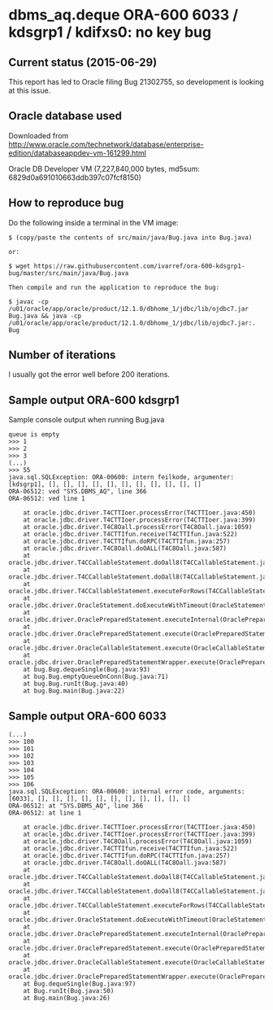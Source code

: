 # dbms_aq.deque ORA-600 6033 / kdsgrp1 / kdifxs0: no key bug

## Current status (2015-06-29)
This report has led to Oracle filing Bug 21302755, so development is looking at this issue.

## Oracle database used

Downloaded from http://www.oracle.com/technetwork/database/enterprise-edition/databaseappdev-vm-161299.html

Oracle DB Developer VM (7,227,840,000 bytes, md5sum: 6829d0a691010663ddb397c07fcf8150)


## How to reproduce bug

Do the following inside a terminal in the VM image:
    
    $ (copy/paste the contents of src/main/java/Bug.java into Bug.java)

    or:

    $ wget https://raw.githubusercontent.com/ivarref/ora-600-kdsgrp1-bug/master/src/main/java/Bug.java

    Then compile and run the application to reproduce the bug:

    $ javac -cp /u01/oracle/app/oracle/product/12.1.0/dbhome_1/jdbc/lib/ojdbc7.jar Bug.java && java -cp /u01/oracle/app/oracle/product/12.1.0/dbhome_1/jdbc/lib/ojdbc7.jar:. Bug

## Number of iterations

I usually got the error well before 200 iterations.

## Sample output ORA-600 kdsgrp1

Sample console output when running Bug.java

    queue is empty
    >>> 1
    >>> 2
    >>> 3
    (...)
    >>> 55
    java.sql.SQLException: ORA-00600: intern feilkode, argumenter: [kdsgrp1], [], [], [], [], [], [], [], [], [], [], []
    ORA-06512: ved "SYS.DBMS_AQ", line 366
    ORA-06512: ved line 1

    	at oracle.jdbc.driver.T4CTTIoer.processError(T4CTTIoer.java:450)
    	at oracle.jdbc.driver.T4CTTIoer.processError(T4CTTIoer.java:399)
    	at oracle.jdbc.driver.T4C8Oall.processError(T4C8Oall.java:1059)
    	at oracle.jdbc.driver.T4CTTIfun.receive(T4CTTIfun.java:522)
    	at oracle.jdbc.driver.T4CTTIfun.doRPC(T4CTTIfun.java:257)
    	at oracle.jdbc.driver.T4C8Oall.doOALL(T4C8Oall.java:587)
    	at oracle.jdbc.driver.T4CCallableStatement.doOall8(T4CCallableStatement.java:220)
    	at oracle.jdbc.driver.T4CCallableStatement.doOall8(T4CCallableStatement.java:48)
    	at oracle.jdbc.driver.T4CCallableStatement.executeForRows(T4CCallableStatement.java:938)
    	at oracle.jdbc.driver.OracleStatement.doExecuteWithTimeout(OracleStatement.java:1150)
    	at oracle.jdbc.driver.OraclePreparedStatement.executeInternal(OraclePreparedStatement.java:4798)
    	at oracle.jdbc.driver.OraclePreparedStatement.execute(OraclePreparedStatement.java:4901)
    	at oracle.jdbc.driver.OracleCallableStatement.execute(OracleCallableStatement.java:5631)
    	at oracle.jdbc.driver.OraclePreparedStatementWrapper.execute(OraclePreparedStatementWrapper.java:1385)
    	at bug.Bug.dequeSingle(Bug.java:93)
    	at bug.Bug.emptyQueueOnConn(Bug.java:71)
    	at bug.Bug.runIt(Bug.java:40)
    	at bug.Bug.main(Bug.java:22)


## Sample output ORA-600 6033

    (...)
    >>> 100
    >>> 101
    >>> 102
    >>> 103
    >>> 104
    >>> 105
    >>> 106
    java.sql.SQLException: ORA-00600: internal error code, arguments: [6033], [], [], [], [], [], [], [], [], [], [], []
    ORA-06512: at "SYS.DBMS_AQ", line 366
    ORA-06512: at line 1

        at oracle.jdbc.driver.T4CTTIoer.processError(T4CTTIoer.java:450)
        at oracle.jdbc.driver.T4CTTIoer.processError(T4CTTIoer.java:399)
        at oracle.jdbc.driver.T4C8Oall.processError(T4C8Oall.java:1059)
        at oracle.jdbc.driver.T4CTTIfun.receive(T4CTTIfun.java:522)
        at oracle.jdbc.driver.T4CTTIfun.doRPC(T4CTTIfun.java:257)
        at oracle.jdbc.driver.T4C8Oall.doOALL(T4C8Oall.java:587)
        at oracle.jdbc.driver.T4CCallableStatement.doOall8(T4CCallableStatement.java:220)
        at oracle.jdbc.driver.T4CCallableStatement.doOall8(T4CCallableStatement.java:48)
        at oracle.jdbc.driver.T4CCallableStatement.executeForRows(T4CCallableStatement.java:938)
        at oracle.jdbc.driver.OracleStatement.doExecuteWithTimeout(OracleStatement.java:1150)
        at oracle.jdbc.driver.OraclePreparedStatement.executeInternal(OraclePreparedStatement.java:4798)
        at oracle.jdbc.driver.OraclePreparedStatement.execute(OraclePreparedStatement.java:4901)
        at oracle.jdbc.driver.OracleCallableStatement.execute(OracleCallableStatement.java:5631)
        at oracle.jdbc.driver.OraclePreparedStatementWrapper.execute(OraclePreparedStatementWrapper.java:1385)
        at Bug.dequeSingle(Bug.java:97)
        at Bug.runIt(Bug.java:50)
        at Bug.main(Bug.java:26)

